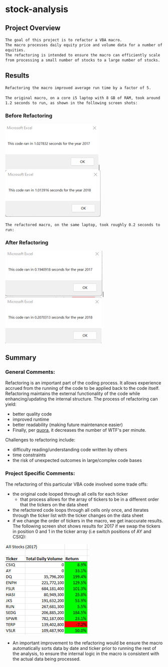 # stock-analysis

## Project Overview

    The goal of this project is to refactor a VBA macro. 
    The macro processes daily equity price and volume data for a number of equities.
    The refactoring is intended to ensure the macro can efficiently scale from processing a small number of stocks to a large number of stocks.

## Results

    Refactoring the macro improved average run time by a factor of 5.
    
    The original macro, on a core i5 laptop with 8 GB of RAM, took around 1.2 seconds to run, as shown in the following screen shots:
### Before Refactoring
![2017 sheet processing time](Resources/VBA_Challenge_2017_Original.png)|![2018 sheet processing time](Resources/VBA_Challenge_2018_Original.png)

    The refactored macro, on the same laptop, took roughly 0.2 seconds to run:
### After Refactoring
![2017 sheet processing time - refactored](Resources/VBA_Challenge_2017.png)|![2018 sheet processing time - refactored](Resources/VBA_Challenge_2018.png)

## Summary

### General Comments:
Refactoring is an important part of the coding process. It allows experience accrued from the running of the code to be applied back to the code itself. Refactoring maintains the external functionality of the code while enhancing/updating the internal structure. The process of refactoring can yield:
- better quality code
- improved runtime
- better readability (making future maintenance easier)
- Finally, per [quora](https://www.quora.com/What-are-the-pros-and-cons-of-refactoring), it decreases the number of WTF's per minute.

Challenges to refactoring include:
- difficulty reading/understanding code written by others
- time constraints
- the risk of unexpected outcomes in large/complex code bases

### Project Specific Comments:
The refactoring of this particular VBA code involved some trade offs:
- the original code looped through all cells for each ticker
    - that process allows for the array of tickers to be in a different order that the tickers on the data sheet
- the refactored code loops through all cells only once, and iterates through the ticker list with the ticker changes on the data sheet
 - if we change the order of tickers in the macro, we get inaccurate results. The following screen shot shows results for 2017 if we swap the tickers in position 0 and 1 in the ticker array (i.e switch positions of AY and CSIQ):

 ![No volume and wrong ticker assigned to performance](Resources/StockResults_TickerOrder.png)

- An important improvement to the refactoring would be ensure the macro automatically sorts data by date and ticker prior to running the rest of the analysis, to ensure the internal logic in the macro is consistent with the actual data being processed.

